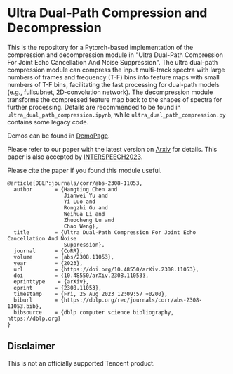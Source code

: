 # Ultra Dual-Path Compression and Decompression

This is the repository for a Pytorch-based implementation of the compression and decompression module in "Ultra Dual-Path Compression For Joint Echo Cancellation And Noise Suppression". The ultra dual-path compression module can compress the input multi-track spectra with large numbers of frames and frequency (T-F) bins into feature maps with small numbers of T-F bins, facilitating the fast processing for dual-path models (e.g., fullsubnet, 2D-convolution network). The decompression module transforms the compressed feature map back to the shapes of spectra for further processing. Details are recommended to be found in `ultra_dual_path_compression.ipynb`, while `ultra_dual_path_compression.py` contains some legacy code.

Demos can be found in [DemoPage](https://hangtingchen.github.io/ultra_dual_path_compression.github.io/).

Please refer to our paper with the latest version on [Arxiv](https://arxiv.org/abs/2308.11053) for details. This paper is also accepted by [INTERSPEECH2023](https://www.isca-speech.org/archive/interspeech_2023/chen23t_interspeech.html).

Please cite the paper if you found this module useful.
```
@article{DBLP:journals/corr/abs-2308-11053,
  author       = {Hangting Chen and
                  Jianwei Yu and
                  Yi Luo and
                  Rongzhi Gu and
                  Weihua Li and
                  Zhuocheng Lu and
                  Chao Weng},
  title        = {Ultra Dual-Path Compression For Joint Echo Cancellation And Noise
                  Suppression},
  journal      = {CoRR},
  volume       = {abs/2308.11053},
  year         = {2023},
  url          = {https://doi.org/10.48550/arXiv.2308.11053},
  doi          = {10.48550/arXiv.2308.11053},
  eprinttype    = {arXiv},
  eprint       = {2308.11053},
  timestamp    = {Fri, 25 Aug 2023 12:09:57 +0200},
  biburl       = {https://dblp.org/rec/journals/corr/abs-2308-11053.bib},
  bibsource    = {dblp computer science bibliography, https://dblp.org}
}
```

## Disclaimer
This is not an officially supported Tencent product.
